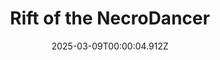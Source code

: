 ---
title: "Rift of the NecroDancer"
id: 2073250
date: 2025-03-09T00:00:04.912Z
link: games/steam/recent/rift-of-the-necrodancer
image: http://media.steampowered.com/steamcommunity/public/images/apps/2073250/c098e2f779cadbb9e24a58a0e0763ec65b82b4b5.jpg
playtime_2weeks: 968
playtime_forever: 1341
playtime_windows_forever: 0
playtime_mac_forever: 0
playtime_linux_forever: 1341
playtime_deck_forever: 1341
---